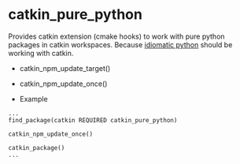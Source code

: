 catkin_pure_python
==================

Provides catkin extension (cmake hooks) to work with pure python packages in catkin workspaces.
Because [idiomatic python](http://jeffknupp.com/blog/2013/08/16/open-sourcing-a-python-project-the-right-way/) should be working with catkin.

* catkin_npm_update_target()
* catkin_npm_update_once()

* Example
```
...
find_package(catkin REQUIRED catkin_pure_python)

catkin_npm_update_once()

catkin_package()
...
```



